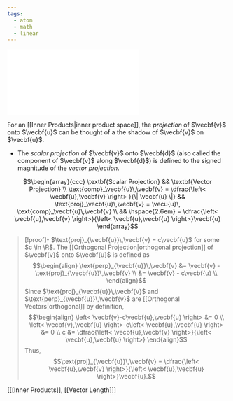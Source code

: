 ```yaml
---
tags:
  - atom
  - math
  - linear
---
```

![300|center](vector-projections.excalidraw.md)

For an [[Inner Products|inner product space]], the *projection* of $\vecbf{v}$ onto $\vecbf{u}$ can be thought of a the shadow of $\vecbf{v}$ on $\vecbf{u}$.
- The *scalar projection* of $\vecbf{v}$ onto $\vecbf{d}$ (also called the component of $\vecbf{v}$ along $\vecbf{d}$) is defined to the signed magnitude of the *vector projection*.

$$\begin{array}{ccc}
	\textbf{Scalar Projection} && \textbf{Vector Projection} \\
	\text{comp}_\vecbf{u}\,\vecbf{v} = \dfrac{\left< \vecbf{u},\vecbf{v} \right> }{\| \vecbf{u} \|}
	&&
	\text{proj}_\vecbf{u}\,\vecbf{v} = \vecu{u}\, \text{comp}_\vecbf{u}\,\vecbf{v} \\
	&&
	\hspace{2.6em} = \dfrac{\left< \vecbf{u},\vecbf{v} \right>}{\left< \vecbf{u},\vecbf{u} \right>}\vecbf{u}
\end{array}$$

> [!proof]-
> $\text{proj}_{\vecbf{u}}\,\vecbf{v} = c\vecbf{u}$ for some $c \in \R$. The [[Orthogonal Projection|orthogonal projection]] of $\vecbf{v}$ onto $\vecbf{u}$ is defined as
> $$\begin{align}
> 	\text{perp}_{\vecbf{u}}\,\vecbf{v} &= \vecbf{v} - \text{proj}_{\vecbf{u}}\,\vecbf{v} \\
> 	&= \vecbf{v} - c\vecbf{u} \\
> \end{align}$$
> Since $\text{proj}_{\vecbf{u}}\,\vecbf{v}$ and $\text{perp}_{\vecbf{u}}\,\vecbf{v}$ are [[Orthogonal Vectors|orthogonal]] by definition,
> $$\begin{align}
> 	\left< \vecbf{v}-c\vecbf{u},\vecbf{u} \right>  &= 0 \\
> 	\left< \vecbf{v},\vecbf{u} \right>-c\left< \vecbf{u},\vecbf{u} \right>   &= 0 \\
> 	 c &= \dfrac{\left< \vecbf{u},\vecbf{v} \right>}{\left< \vecbf{u},\vecbf{u} \right>} 
> \end{align}$$
> Thus,
> $$\text{proj}_{\vecbf{u}}\,\vecbf{v} = \dfrac{\left< \vecbf{u},\vecbf{v} \right>}{\left< \vecbf{u},\vecbf{u} \right>}\vecbf{u}.$$

\[[[Inner Products]], [[Vector Length]]\]
